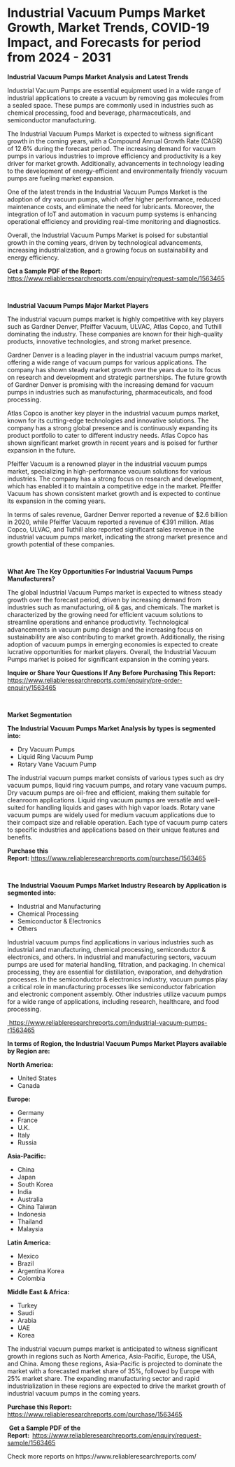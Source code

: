 <p><h1>Industrial Vacuum Pumps Market Growth, Market Trends, COVID-19 Impact, and Forecasts for period from 2024 - 2031</h1></p><p><strong>Industrial Vacuum Pumps Market Analysis and Latest Trends</strong></p>
<p><p>Industrial Vacuum Pumps are essential equipment used in a wide range of industrial applications to create a vacuum by removing gas molecules from a sealed space. These pumps are commonly used in industries such as chemical processing, food and beverage, pharmaceuticals, and semiconductor manufacturing.</p><p>The Industrial Vacuum Pumps Market is expected to witness significant growth in the coming years, with a Compound Annual Growth Rate (CAGR) of 12.6% during the forecast period. The increasing demand for vacuum pumps in various industries to improve efficiency and productivity is a key driver for market growth. Additionally, advancements in technology leading to the development of energy-efficient and environmentally friendly vacuum pumps are fueling market expansion.</p><p>One of the latest trends in the Industrial Vacuum Pumps Market is the adoption of dry vacuum pumps, which offer higher performance, reduced maintenance costs, and eliminate the need for lubricants. Moreover, the integration of IoT and automation in vacuum pump systems is enhancing operational efficiency and providing real-time monitoring and diagnostics.</p><p>Overall, the Industrial Vacuum Pumps Market is poised for substantial growth in the coming years, driven by technological advancements, increasing industrialization, and a growing focus on sustainability and energy efficiency.</p></p>
<p><strong>Get a Sample PDF of the Report:&nbsp;</strong> <a href="https://www.reliableresearchreports.com/enquiry/request-sample/1563465">https://www.reliableresearchreports.com/enquiry/request-sample/1563465</a></p>
<p>&nbsp;</p>
<p><strong>Industrial Vacuum Pumps Major Market Players</strong></p>
<p><p>The industrial vacuum pumps market is highly competitive with key players such as Gardner Denver, Pfeiffer Vacuum, ULVAC, Atlas Copco, and Tuthill dominating the industry. These companies are known for their high-quality products, innovative technologies, and strong market presence.</p><p>Gardner Denver is a leading player in the industrial vacuum pumps market, offering a wide range of vacuum pumps for various applications. The company has shown steady market growth over the years due to its focus on research and development and strategic partnerships. The future growth of Gardner Denver is promising with the increasing demand for vacuum pumps in industries such as manufacturing, pharmaceuticals, and food processing.</p><p>Atlas Copco is another key player in the industrial vacuum pumps market, known for its cutting-edge technologies and innovative solutions. The company has a strong global presence and is continuously expanding its product portfolio to cater to different industry needs. Atlas Copco has shown significant market growth in recent years and is poised for further expansion in the future.</p><p>Pfeiffer Vacuum is a renowned player in the industrial vacuum pumps market, specializing in high-performance vacuum solutions for various industries. The company has a strong focus on research and development, which has enabled it to maintain a competitive edge in the market. Pfeiffer Vacuum has shown consistent market growth and is expected to continue its expansion in the coming years.</p><p>In terms of sales revenue, Gardner Denver reported a revenue of $2.6 billion in 2020, while Pfeiffer Vacuum reported a revenue of €391 million. Atlas Copco, ULVAC, and Tuthill also reported significant sales revenue in the industrial vacuum pumps market, indicating the strong market presence and growth potential of these companies.</p></p>
<p>&nbsp;</p>
<p><strong>What Are The Key Opportunities For Industrial Vacuum Pumps Manufacturers?</strong></p>
<p><p>The global Industrial Vacuum Pumps market is expected to witness steady growth over the forecast period, driven by increasing demand from industries such as manufacturing, oil & gas, and chemicals. The market is characterized by the growing need for efficient vacuum solutions to streamline operations and enhance productivity. Technological advancements in vacuum pump design and the increasing focus on sustainability are also contributing to market growth. Additionally, the rising adoption of vacuum pumps in emerging economies is expected to create lucrative opportunities for market players. Overall, the Industrial Vacuum Pumps market is poised for significant expansion in the coming years.</p></p>
<p><strong>Inquire or Share Your Questions If Any Before Purchasing This Report:</strong> <a href="https://www.reliableresearchreports.com/enquiry/pre-order-enquiry/1563465">https://www.reliableresearchreports.com/enquiry/pre-order-enquiry/1563465</a></p>
<p>&nbsp;</p>
<p><strong>Market Segmentation</strong></p>
<p><strong>The Industrial Vacuum Pumps Market Analysis by types is segmented into:</strong></p>
<p><ul><li>Dry Vacuum Pumps</li><li>Liquid Ring Vacuum Pump</li><li>Rotary Vane Vacuum Pump</li></ul></p>
<p><p>The industrial vacuum pumps market consists of various types such as dry vacuum pumps, liquid ring vacuum pumps, and rotary vane vacuum pumps. Dry vacuum pumps are oil-free and efficient, making them suitable for cleanroom applications. Liquid ring vacuum pumps are versatile and well-suited for handling liquids and gases with high vapor loads. Rotary vane vacuum pumps are widely used for medium vacuum applications due to their compact size and reliable operation. Each type of vacuum pump caters to specific industries and applications based on their unique features and benefits.</p></p>
<p><strong>Purchase this Report:&nbsp;</strong><a href="https://www.reliableresearchreports.com/purchase/1563465">https://www.reliableresearchreports.com/purchase/1563465</a></p>
<p>&nbsp;</p>
<p><strong>The Industrial Vacuum Pumps Market Industry Research by Application is segmented into:</strong></p>
<p><ul><li>Industrial and Manufacturing</li><li>Chemical Processing</li><li>Semiconductor & Electronics</li><li>Others</li></ul></p>
<p><p>Industrial vacuum pumps find applications in various industries such as industrial and manufacturing, chemical processing, semiconductor & electronics, and others. In industrial and manufacturing sectors, vacuum pumps are used for material handling, filtration, and packaging. In chemical processing, they are essential for distillation, evaporation, and dehydration processes. In the semiconductor & electronics industry, vacuum pumps play a critical role in manufacturing processes like semiconductor fabrication and electronic component assembly. Other industries utilize vacuum pumps for a wide range of applications, including research, healthcare, and food processing.</p></p>
<p><a href="https://www.reliableresearchreports.com/industrial-vacuum-pumps-r1563465">&nbsp;https://www.reliableresearchreports.com/industrial-vacuum-pumps-r1563465</a></p>
<p><strong>In terms of Region, the Industrial Vacuum Pumps Market Players available by Region are:</strong></p>
<p>
    <p> <strong> North America: </strong>
        <ul>
            <li>United States</li>
            <li>Canada</li>
        </ul>
        </p> 
    <p> <strong> Europe: </strong>
        <ul>
            <li>Germany</li>
            <li>France</li>
            <li>U.K.</li>
            <li>Italy</li>
            <li>Russia</li>
        </ul>
        </p> 
    <p> <strong> Asia-Pacific: </strong>
        <ul>
            <li>China</li>
            <li>Japan</li>
            <li>South Korea</li>
            <li>India</li>
            <li>Australia</li>
            <li>China Taiwan</li>
            <li>Indonesia</li>
            <li>Thailand</li>
            <li>Malaysia</li>
        </ul>
        </p> 
    <p> <strong> Latin America: </strong>
        <ul>
            <li>Mexico</li>
            <li>Brazil</li>
            <li>Argentina Korea</li>
            <li>Colombia</li>
        </ul>
        </p> 
    <p> <strong> Middle East & Africa: </strong>
        <ul>
            <li>Turkey</li>
            <li>Saudi</li>
            <li>Arabia</li>
            <li>UAE</li>
            <li>Korea</li>
        </ul>
    </p>
    </p>
<p><p>The industrial vacuum pumps market is anticipated to witness significant growth in regions such as North America, Asia-Pacific, Europe, the USA, and China. Among these regions, Asia-Pacific is projected to dominate the market with a forecasted market share of 35%, followed by Europe with 25% market share. The expanding manufacturing sector and rapid industrialization in these regions are expected to drive the market growth of industrial vacuum pumps in the coming years.</p></p>
<p><strong>Purchase this Report: </strong><a href="https://www.reliableresearchreports.com/purchase/1563465">https://www.reliableresearchreports.com/purchase/1563465</a></p>
<p>&nbsp;<strong>Get a Sample PDF of the Report:&nbsp;&nbsp;</strong><a href="https://www.reliableresearchreports.com/enquiry/request-sample/1563465">https://www.reliableresearchreports.com/enquiry/request-sample/1563465</a></p>
<p><strong></strong></p>
<p>Check more reports on https://www.reliableresearchreports.com/</p>